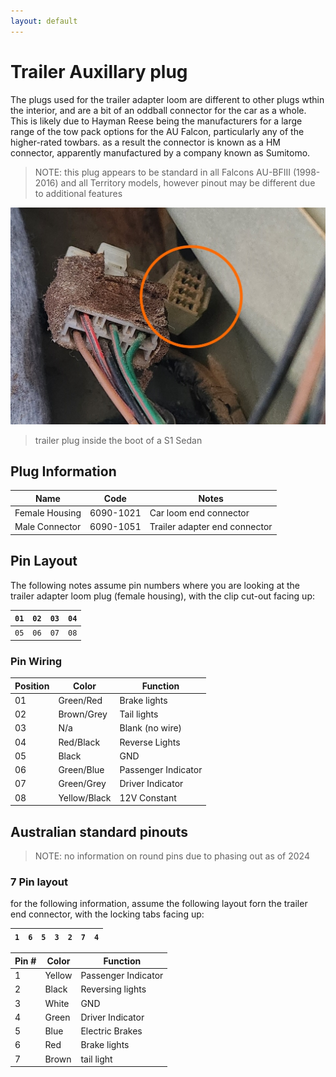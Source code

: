 ```yaml
---
layout: default
---
```


# Trailer Auxillary plug

The plugs used for the trailer adapter loom are different to other plugs wthin the interior, and are a bit of an oddball connector for the car as a whole. This is likely due to Hayman Reese being the manufacturers for a large range of the tow pack options for the AU Falcon, particularly any of the higher-rated towbars. as a result the connector is known as a HM connector, apparently manufactured by a company known as Sumitomo.

> NOTE: this plug appears to be standard in all Falcons AU-BFIII (1998-2016) and all Territory models, however pinout may be different due to additional features

![Trailer loom plug 98 Sedan](./sedan-trailer-plug.jpg)

> trailer plug inside the boot of a S1 Sedan

## Plug Information

| Name | Code | Notes |
| --- | --- | --- |
| Female Housing | 6090-1021 | Car loom end connector |
| Male Connector | 6090-1051 | Trailer adapter end connector |

## Pin Layout
The following notes assume pin numbers where you are looking at the trailer adapter loom plug (female housing), with the clip cut-out facing up:

| `01` | `02` | `03` | `04` |
| --- | --- | --- | --- |
| `05` | `06` | `07` | `08` |

### Pin Wiring

| Position | Color | Function |
| --- | --- | --- |
| 01 | Green/Red | Brake lights |
| 02 | Brown/Grey | Tail lights |
| 03 | N/a | Blank (no wire) |
| 04 | Red/Black | Reverse Lights |
| 05 | Black | GND |
| 06 | Green/Blue | Passenger Indicator |
| 07 | Green/Grey | Driver Indicator |
| 08 | Yellow/Black | 12V Constant |

## Australian standard pinouts

> NOTE: no information on round pins due to phasing out as of 2024

### 7 Pin layout

for the following information, assume the following layout forn the trailer end connector, with the locking tabs facing up:

| `1` | `6` | `5` | `3` | `2` | `7` | `4` |
| --- | --- | --- | --- | --- | --- | --- |

| Pin # | Color | Function |
| --- | --- | --- |
| 1 | Yellow | Passenger Indicator |
| 2 | Black | Reversing lights |
| 3 | White | GND |
| 4 | Green | Driver Indicator |
| 5 | Blue | Electric Brakes |
| 6 | Red | Brake lights |
| 7 | Brown | tail light |
